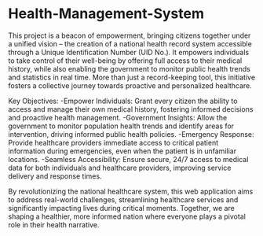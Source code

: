 # Health-Management-System

This project is a beacon of empowerment, bringing citizens together under a unified vision – the creation of a national health record system accessible through a Unique Identification Number (UID No.). It empowers individuals to take control of their well-being by offering full access to their medical history, while also enabling the government to monitor public health trends and statistics in real time. More than just a record-keeping tool, this initiative fosters a collective journey towards proactive and personalized healthcare.

Key Objectives:
-Empower Individuals: Grant every citizen the ability to access and manage their own medical history, fostering informed decisions and proactive health management.
-Government Insights: Allow the government to monitor population health trends and identify areas for intervention, driving informed public health policies.
-Emergency Response: Provide healthcare providers immediate access to critical patient information during emergencies, even when the patient is in unfamiliar locations.
-Seamless Accessibility: Ensure secure, 24/7 access to medical data for both individuals and healthcare providers, improving service delivery and response times.

By revolutionizing the national healthcare system, this web application aims to address real-world challenges, streamlining healthcare services and significantly impacting lives during critical moments. Together, we are shaping a healthier, more informed nation where everyone plays a pivotal role in their health narrative.
